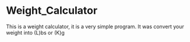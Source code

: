 # Weight_Calculator
This is a weight calculator, it is a very simple program. It was convert your weight into (L)bs  or  (K)g
